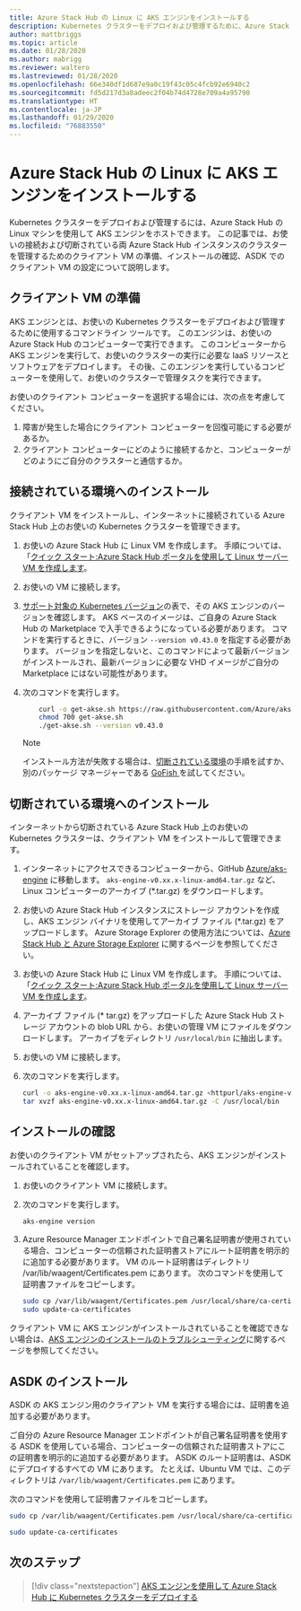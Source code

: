 ```yaml
---
title: Azure Stack Hub の Linux に AKS エンジンをインストールする
description: Kubernetes クラスターをデプロイおよび管理するために、Azure Stack Hub の Linux マシンを使用して AKS エンジンをホストする方法について説明します。
author: mattbriggs
ms.topic: article
ms.date: 01/28/2020
ms.author: mabrigg
ms.reviewer: waltero
ms.lastreviewed: 01/28/2020
ms.openlocfilehash: 66e340df1d687e9a0c19f43c05c4fcb92e6940c2
ms.sourcegitcommit: fd5d217d3a8adeec2f04b74d4728e709a4a95790
ms.translationtype: HT
ms.contentlocale: ja-JP
ms.lasthandoff: 01/29/2020
ms.locfileid: "76883550"
---
```

# <a name="install-the-aks-engine-on-linux-in-azure-stack-hub"></a>Azure Stack Hub の Linux に AKS エンジンをインストールする

Kubernetes クラスターをデプロイおよび管理するには、Azure Stack Hub の Linux マシンを使用して AKS エンジンをホストできます。 この記事では、お使いの接続および切断されている両 Azure Stack Hub インスタンスのクラスターを管理するためのクライアント VM の準備、インストールの確認、ASDK でのクライアント VM の設定について説明します。

## <a name="prepare-the-client-vm"></a>クライアント VM の準備

AKS エンジンとは、お使いの Kubernetes クラスターをデプロイおよび管理するために使用するコマンドライン ツールです。 このエンジンは、お使いの Azure Stack Hub のコンピューターで実行できます。 このコンピューターから AKS エンジンを実行して、お使いのクラスターの実行に必要な IaaS リソースとソフトウェアをデプロイします。 その後、このエンジンを実行しているコンピューターを使用して、お使いのクラスターで管理タスクを実行できます。

お使いのクライアント コンピューターを選択する場合には、次の点を考慮してください。

1. 障害が発生した場合にクライアント コンピューターを回復可能にする必要があるか。
2. クライアント コンピューターにどのように接続するかと、コンピューターがどのようにご自分のクラスターと通信するか。

## <a name="install-in-a-connected-environment"></a>接続されている環境へのインストール

クライアント VM をインストールし、インターネットに接続されている Azure Stack Hub 上のお使いの Kubernetes クラスターを管理できます。

1. お使いの Azure Stack Hub に Linux VM を作成します。 手順については、「[クイック スタート:Azure Stack Hub ポータルを使用して Linux サーバー VM を作成します](https://docs.microsoft.com/azure-stack/user/azure-stack-quick-linux-portal)。
2. お使いの VM に接続します。
3. [サポート対象の Kubernetes バージョン](https://github.com/Azure/aks-engine/blob/master/docs/topics/azure-stack.md#supported-kubernetes-versions)の表で、その AKS エンジンのバージョンを確認します。 AKS ベースのイメージは、ご自身の Azure Stack Hub の Marketplace で入手できるようになっている必要があります。 コマンドを実行するときに、バージョン `--version v0.43.0` を指定する必要があります。 バージョンを指定しないと、このコマンドによって最新バージョンがインストールされ、最新バージョンに必要な VHD イメージがご自分の Marketplace にはない可能性があります。
4. 次のコマンドを実行します。

    ```bash  
        curl -o get-akse.sh https://raw.githubusercontent.com/Azure/aks-engine/master/scripts/get-akse.sh
        chmod 700 get-akse.sh
        ./get-akse.sh --version v0.43.0
    ```

    > [!Note]  
    > インストール方法が失敗する場合は、[切断されている環境](#install-in-a-disconnected-environment)の手順を試すか、別のパッケージ マネージャーである [GoFish ](azure-stack-kubernetes-aks-engine-troubleshoot.md#try-gofish)を試してください。

## <a name="install-in-a-disconnected-environment"></a>切断されている環境へのインストール

インターネットから切断されている Azure Stack Hub 上のお使いの Kubernetes クラスターは、クライアント VM をインストールして管理できます。

1.  インターネットにアクセスできるコンピューターから、GitHub [Azure/aks-engine](https://github.com/Azure/aks-engine/releases/latest) に移動します。 `aks-engine-v0.xx.x-linux-amd64.tar.gz` など、Linux コンピューターのアーカイブ (*.tar.gz) をダウンロードします。

2.  お使いの Azure Stack Hub インスタンスにストレージ アカウントを作成し、AKS エンジン バイナリを使用してアーカイブ ファイル (*.tar.gz) をアップロードします。 Azure Storage Explorer の使用方法については、[Azure Stack Hub と Azure Storage Explorer](https://docs.microsoft.com/azure-stack/user/azure-stack-storage-connect-se) に関するページを参照してください。

3. お使いの Azure Stack Hub に Linux VM を作成します。 手順については、「[クイック スタート:Azure Stack Hub ポータルを使用して Linux サーバー VM を作成します](https://docs.microsoft.com/azure-stack/user/azure-stack-quick-linux-portal)。

3.  アーカイブ ファイル (* tar.gz) をアップロードした Azure Stack Hub ストレージ アカウントの blob URL から、お使いの管理 VM にファイルをダウンロードします。 アーカイブをディレクトリ `/usr/local/bin` に抽出します。

4. お使いの VM に接続します。

5.  次のコマンドを実行します。

    ```bash  
    curl -o aks-engine-v0.xx.x-linux-amd64.tar.gz <httpurl/aks-engine-v0.xx.x-linux-amd64.tar.gz>
    tar xvzf aks-engine-v0.xx.x-linux-amd64.tar.gz -C /usr/local/bin
    ```

## <a name="verify-the-installation"></a>インストールの確認

お使いのクライアント VM がセットアップされたら、AKS エンジンがインストールされていることを確認します。

1. お使いのクライアント VM に接続します。
2. 次のコマンドを実行します。

   ```bash  
   aks-engine version
   ```

3. Azure Resource Manager エンドポイントで自己署名証明書が使用されている場合、コンピューターの信頼された証明書ストアにルート証明書を明示的に追加する必要があります。 VM のルート証明書はディレクトリ /var/lib/waagent/Certificates.pem にあります。 次のコマンドを使用して証明書ファイルをコピーします。 

   ```bash
   sudo cp /var/lib/waagent/Certificates.pem /usr/local/share/ca-certificates/azurestackca.crt 
   sudo update-ca-certificates
   ```

クライアント VM に AKS エンジンがインストールされていることを確認できない場合は、[AKS エンジンのインストールのトラブルシューティング](azure-stack-kubernetes-aks-engine-troubleshoot.md)に関するページを参照してください。


## <a name="asdk-installation"></a>ASDK のインストール

ASDK の AKS エンジン用のクライアント VM を実行する場合には、証明書を追加する必要があります。

ご自分の Azure Resource Manager エンドポイントが自己署名証明書を使用する ASDK を使用している場合、コンピューターの信頼された証明書ストアにこの証明書を明示的に追加する必要があります。 ASDK のルート証明書は、ASDK にデプロイするすべての VM にあります。 たとえば、Ubuntu VM では、このディレクトリは `/var/lib/waagent/Certificates.pem` にあります。 

次のコマンドを使用して証明書ファイルをコピーします。

```bash
sudo cp /var/lib/waagent/Certificates.pem /usr/local/share/ca-certificates/azurestackca.crt

sudo update-ca-certificates
```

## <a name="next-steps"></a>次のステップ

> [!div class="nextstepaction"]
> [AKS エンジンを使用して Azure Stack Hub に Kubernetes クラスターをデプロイする](azure-stack-kubernetes-aks-engine-deploy-cluster.md)